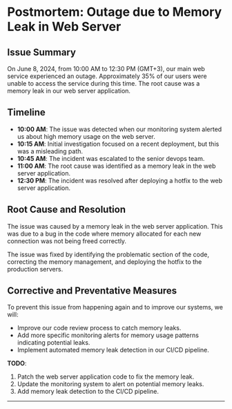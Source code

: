 # Postmortem: Outage due to Memory Leak in Web Server

## Issue Summary

On June 8, 2024, from 10:00 AM to 12:30 PM (GMT+3), our main web service experienced an outage. Approximately 35% of our users were unable to access the service during this time. The root cause was a memory leak in our web server application.

## Timeline

- **10:00 AM**: The issue was detected when our monitoring system alerted us about high memory usage on the web server.
- **10:15 AM**: Initial investigation focused on a recent deployment, but this was a misleading path.
- **10:45 AM**: The incident was escalated to the senior devops team.
- **11:00 AM**: The root cause was identified as a memory leak in the web server application.
- **12:30 PM**: The incident was resolved after deploying a hotfix to the web server application.

## Root Cause and Resolution

The issue was caused by a memory leak in the web server application. This was due to a bug in the code where memory allocated for each new connection was not being freed correctly.

The issue was fixed by identifying the problematic section of the code, correcting the memory management, and deploying the hotfix to the production servers.

## Corrective and Preventative Measures

To prevent this issue from happening again and to improve our systems, we will:

- Improve our code review process to catch memory leaks.
- Add more specific monitoring alerts for memory usage patterns indicating potential leaks.
- Implement automated memory leak detection in our CI/CD pipeline.

**TODO**:

1. Patch the web server application code to fix the memory leak.
2. Update the monitoring system to alert on potential memory leaks.
3. Add memory leak detection to the CI/CD pipeline.

---
